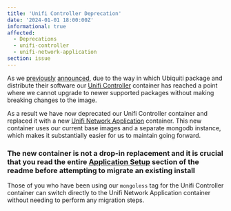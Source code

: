 ```yaml
---
title: 'Unifi Controller Deprecation'
date: '2024-01-01 18:00:00Z'
informational: true
affected:
  - Deprecations
  - unifi-controller
  - unifi-network-application
section: issue
---
```


As we [previously](https://info.linuxserver.io/issues/2023-09-06-unifi-controller/) [announced](https://info.linuxserver.io/issues/2023-11-12-unifi-controller/), due to the way in which Ubiquiti package and distribute their software our [Unifi Controller](https://github.com/linuxserver/docker-unifi-controller) container has reached a point where we cannot upgrade to newer supported packages without making breaking changes to the image.

As a result we have now deprecated our Unifi Controller container and replaced it with a new [Unifi Network Application](https://github.com/linuxserver/docker-unifi-network-application) container. This new container uses our current base images and a separate mongodb instance, which makes it substantially easier for us to maintain going forward.

### The new container is not a drop-in replacement and it is crucial that you read the entire [Application Setup](https://github.com/linuxserver/docker-unifi-network-application#application-setup) section of the readme before attempting to migrate an existing install

Those of you who have been using our `mongoless` tag for the Unifi Controller container can switch directly to the Unifi Network Application container without needing to perform any migration steps.
